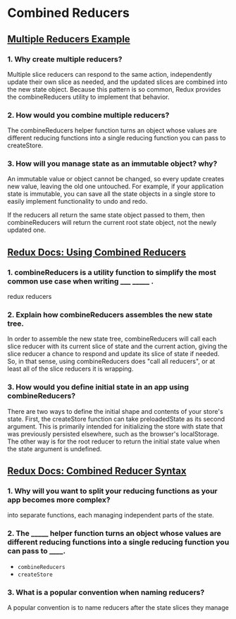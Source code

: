 # Combined Reducers

## [Multiple Reducers Example](https://www.youtube.com/watch?v=gBER4Or86hE)

### 1. Why create multiple reducers?

Multiple slice reducers can respond to the same action, independently update their own slice as needed, and the updated slices are combined into the new state object. Because this pattern is so common, Redux provides the combineReducers utility to implement that behavior.

### 2. How would you combine multiple reducers?

The combineReducers helper function turns an object whose values are different reducing functions into a single reducing function you can pass to createStore.

### 3. How will you manage state as an immutable object? why?

An immutable value or object cannot be changed, so every update creates new value, leaving the old one untouched. For example, if your application state is immutable, you can save all the state objects in a single store to easily implement functionality to undo and redo.

If the reducers all return the same state object passed to them, then combineReducers will return the current root state object, not the newly updated one.

## [Redux Docs: Using Combined Reducers](https://redux.js.org/usage/structuring-reducers/using-combinereducers/)

### 1. combineReducers is a utility function to simplify the most common use case when writing ___ _____ .

redux reducers

### 2. Explain how combineReducers assembles the new state tree.

 In order to assemble the new state tree, combineReducers will call each slice reducer with its current slice of state and the current action, giving the slice reducer a chance to respond and update its slice of state if needed. So, in that sense, using combineReducers does "call all reducers", or at least all of the slice reducers it is wrapping.

### 3. How would you define initial state in an app using combineReducers?

There are two ways to define the initial shape and contents of your store's state. First, the createStore function can take preloadedState as its second argument. This is primarily intended for initializing the store with state that was previously persisted elsewhere, such as the browser's localStorage. The other way is for the root reducer to return the initial state value when the state argument is undefined.

## [Redux Docs: Combined Reducer Syntax](https://redux.js.org/api/combinereducers/)

### 1. Why will you want to split your reducing functions as your app becomes more complex?

into separate functions, each managing independent parts of the state.

### 2. The _____ helper function turns an object whose values are different reducing functions into a single reducing function you can pass to ____.

- `combineReducers` 
- `createStore`

### 3. What is a popular convention when naming reducers?

A popular convention is to name reducers after the state slices they manage